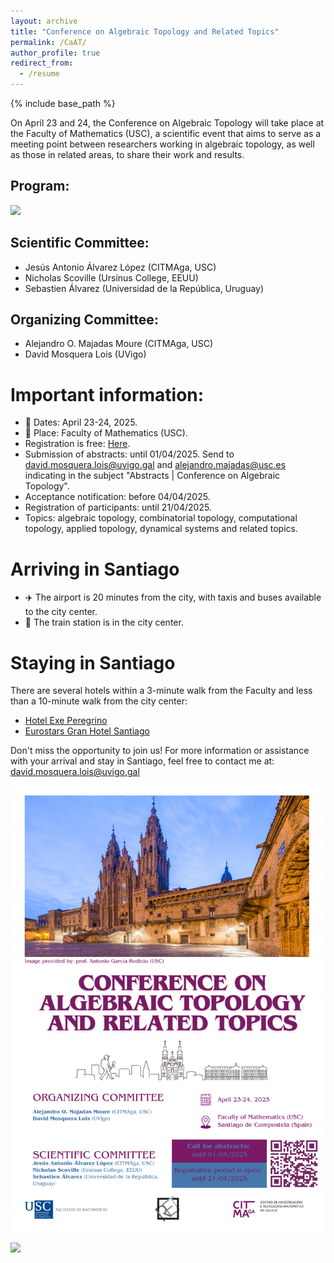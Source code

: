 ```yaml
---
layout: archive
title: "Conference on Algebraic Topology and Related Topics"
permalink: /CaAT/
author_profile: true
redirect_from:
  - /resume
---
```


{% include base_path %}



On April 23 and 24, the Conference on Algebraic Topology will take place at the Faculty of Mathematics (USC), a scientific event that aims to serve as a meeting point between researchers working in algebraic topology, as well as those in related areas, to share their work and results.

## Program:


![](https://pbs.twimg.com/media/GofBhPtWoAAulbi?format=png&name=900x900)


## Scientific Committee:

* Jesús Antonio Álvarez López (CITMAga, USC)
* Nicholas Scoville (Ursinus College, EEUU)
* Sebastien Álvarez (Universidad de la República, Uruguay)

## Organizing Committee:

* Alejandro O. Majadas Moure (CITMAga, USC)
* David Mosquera Lois (UVigo)
 

#  Important information:

* :calendar: Dates: April 23-24, 2025.
* :round_pushpin: Place: Faculty of Mathematics (USC).
* Registration is free: [Here](https://forms.office.com/pages/responsepage.aspx?id=_HKgooyIIU2zne9Om62FU1_GB4I-GplNntbugHfk3CRUQUI2TEgwUzBFWkVKMFdTVlpZNEtPNUpURC4u&route=shorturl).
* Submission of abstracts: until 01/04/2025.
Send to david.mosquera.lois@uvigo.gal and alejandro.majadas@usc.es indicating in the subject "Abstracts | Conference on Algebraic Topology".
* Acceptance notification: before 04/04/2025.
* Registration of participants: until 21/04/2025. 
* Topics: algebraic topology, combinatorial topology, computational topology, applied topology, dynamical systems and related topics.

 
# Arriving in Santiago 
* :airplane: The airport is 20 minutes from the city, with taxis and buses available to the city center.
* :train: The train station is in the city center. 

# Staying in Santiago 
There are several hotels within a 3-minute walk from the Faculty and less than a 10-minute walk from the city center:
* [Hotel Exe Peregrino](https://www.eurostarshotels.co.uk/exe-peregrino.html?_gl=1*1xp1mj5*_gcl_au*NDEwOTA2Nzg4LjE3NDEzNDE4Njg.*_ga*OTAyNjgzMzEuMTc0MTM0MTg2Nw..*_ga_GZCBH8FT0G*MTc0MjQ3MzY2Ny4zLjAuMTc0MjQ3MzY2Ny42MC4wLjA.&referer_code=bs2gg11ww)
* [Eurostars Gran Hotel Santiago](https://www.eurostarshotels.co.uk/eurostars-gran-hotel-santiago.html?_gl=1*9zno5j*_gcl_au*NDEwOTA2Nzg4LjE3NDEzNDE4Njg.*_ga*OTAyNjgzMzEuMTc0MTM0MTg2Nw..*_ga_GZCBH8FT0G*MTc0MjQ3MzY2Ny4zLjEuMTc0MjQ3MzcyMy40LjAuMA..&referer_code=bs2gg11ww)


Don't miss the opportunity to join us! For more information or assistance with your arrival and stay in Santiago, feel free to contact me at: david.mosquera.lois@uvigo.gal

<img src="images/Conference on Algebraic Topology Logos.png">


![](https://citmaga.gal/documents/20125/72586/Conference+on+Algebraic+Topology+Logos.png/67dc3cd2-96d9-40f0-aa23-539ced259f58?t=1742291809758)


